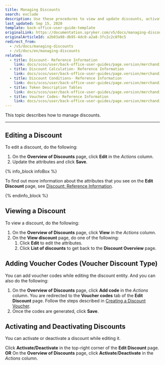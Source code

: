 ```yaml
---
title: Managing Discounts
search: exclude
description: Use these procedures to view and update discounts, activate/deactivate discounts, and add voucher codes in the Back Office.
last_updated: Sep 15, 2020
template: back-office-user-guide-template
originalLink: https://documentation.spryker.com/v5/docs/managing-discounts
originalArticleId: a2b03a98-db95-4dc0-a2a8-3fc2c2c8f0c5
redirect_from:
  - /v5/docs/managing-discounts
  - /v5/docs/en/managing-discounts
related:
  - title: Discount- Reference Information
    link: docs/scos/user/back-office-user-guides/page.version/merchandising/discount/references/discount-reference-information.html
  - title: Discount Calculation- Reference Information
    link: docs/scos/user/back-office-user-guides/page.version/merchandising/discount/references/discount-calculation-reference-information.html
  - title: Discount Conditions- Reference Information
    link: docs/scos/user/back-office-user-guides/page.version/merchandising/discount/references/discount-conditions-reference-information.html
  - title: Token Description Tables
    link: docs/scos/user/back-office-user-guides/page.version/merchandising/discount/references/token-description-tables.html
  - title: Voucher Codes- Reference Information
    link: docs/scos/user/back-office-user-guides/page.version/merchandising/discount/references/voucher-codes-reference-information.html
---
```


This topic describes how to manage discounts.

***
## Editing a Discount
To edit a discount, do the following:
1. On the **Overview of Discounts** page, click **Edit** in the _Actions_ column.
2. Update the attributes and click **Save**.

{% info_block infoBox %}

To find out more information about the attributes that you see on the **Edit Discount** page, see [Discount: Reference Information](/docs/scos/user/back-office-user-guides/{{page.version}}/merchandising/discount/references/discount-reference-information.html).

{% endinfo_block %}

## Viewing a Discount
To view a discount, do the following:
1. On the **Overview of Discounts** page, click **View** in the _Actions_ column.
2. On the **View discount** page, do one of the following:
    1. Click **Edit** to edit the attributes.
    2. Click **List of discounts** to get back to the **Discount Overview** page.

## Adding Voucher Codes (Voucher Discount Type)
You can add voucher codes while editing the discount entity.
And you can also do the following:
1. On the **Overview of Discounts** page, click **Add code** in the _Actions_ column.
    You are redirected to the **Voucher codes** tab of the **Edit Discount** page.
    Follow the steps described in [Creating a Discount Voucher](/docs/scos/user/back-office-user-guides/{{page.version}}/merchandising/discount/creating-vouchers.html#creating-a-voucher).
3. Once the codes are generated, click **Save**.

## Activating and Deactivating Discounts
You can activate or deactivate a discount while editing it.

Click **Activate/Deactivate** in the top-right corner of the **Edit Discount** page.
**OR**
On the **Overview of Discounts** page, click **Activate**/**Deactivate** in the _Actions_ column.
